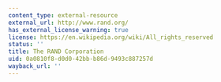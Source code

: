 ```yaml
---
content_type: external-resource
external_url: http://www.rand.org/
has_external_license_warning: true
license: https://en.wikipedia.org/wiki/All_rights_reserved
status: ''
title: The RAND Corporation
uid: 0a0810f8-d0d0-42bb-b86d-9493c887257d
wayback_url: ''
---
```

